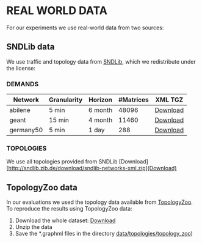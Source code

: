 # REAL WORLD DATA
For our experiments we use real-world data from two sources:

## SNDLib data
We use traffic and topology data from [SNDLib](http://sndlib.zib.de/home.action), which we redistribute under the license: 
### DEMANDS
|Network   | Granularity | Horizon | #Matrices | XML TGZ  |
|----------|-------------|---------|-----------|----------|
|abilene   | 5 min       | 6 month | 48096     | [Download](http://sndlib.zib.de/download/directed-abilene-zhang-5min-over-6months-ALL.tgz) 
|geant	   | 15 min      | 4 month | 11460     | [Download](http://sndlib.zib.de/download/directed-geant-uhlig-15min-over-4months-ALL.tgz) 
|germany50 | 5 min       | 1 day   | 288       | [Download](http://sndlib.zib.de/download/directed-germany50-DFN-aggregated-5min-over-1day.tgz) 

### TOPOLOGIES
We use all topologies provided from SNDLib [Download][http://sndlib.zib.de/download/sndlib-networks-xml.zip](Download)

## TopologyZoo data
In our evaluations we used the topology data available from [TopologyZoo](http://www.topology-zoo.org/dataset.html).  
To reproduce the results using TopologyZoo data:
1. Download the whole dataset: [Download](http://www.topology-zoo.org/files/archive.zip)
2. Unzip the data
3. Save the *.graphml files in the directory [data/topologies/topology_zoo](data/topologies/topology_zoo/))